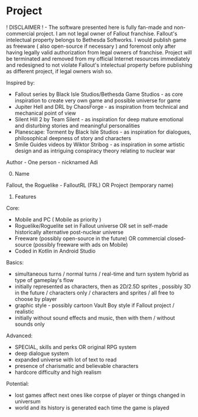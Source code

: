 # Project

! DISCLAIMER ! - The software presented here is fully fan-made and non-commercial project. I am not legal owner of Fallout franchise. Fallout's intelectual property belongs to Bethesda Softworks. I would publish game as freeware ( also open-source if necessary ) and foremost only after having legally valid authorization from legal owners of franchise. Project will be terminated and removed from my official Internet resources immediately and redesigned to not violate Fallout's intelectual property before publishing as different project, if legal owners wish so.

Inspired by:

- Fallout series by Black Isle Studios/Bethesda Game Studios - as core inspiration to create very own game and possible universe for game
- Jupiter Hell and DRL by ChaosForge - as inspiration from technical and mechanical point of view
- Silent Hill 2 by Team Silent - as inspiration for deep mature emotional and disturbing stories and meaningful personalities
- Planescape: Torment by Black Isle Studios - as inspiration for dialogues, philosophical deepness of story and characters
- Smile Guides videos by Wiktor Stribog - as inspiration in some artistic design and as intriguing conspiracy theory relating to nuclear war

Author - One person - nicknamed Adi

0. Name

Fallout, the Roguelike - FalloutRL (FRL) OR Project (temporary name)

1. Features

Core:

- Mobile and PC ( Mobile as priority )
- Roguelike/Roguelite set in Fallout universe OR set in self-made historically alternative post-nuclear universe
- Freeware (possibly open-source in the future) OR commercial closed-source (possibly freeware with ads on Mobile)
- Coded in Kotlin in Android Studio

Basics:

- simultaneous turns / normal turns / real-time and turn system hybrid as type of gameplay's flow
- initially represented as characters, then as 2D/2.5D sprites , possibly 3D in the future / characters only / characters and sprites / all free to choose by player
- graphic style - possibly cartoon Vault Boy style if Fallout project / realistic
- initially without sound effects and music, then with them / without sounds only 

Advanced:

- SPECIAL, skills and perks OR original RPG system
- deep dialogue system
- expanded universe with lot of text to read
- presence of charismatic and believable characters
- hardcore difficulty and high realism

Potential:

- lost games affect next ones like corpse of player or things changed in universum
- world and its history is generated each time the game is played 

